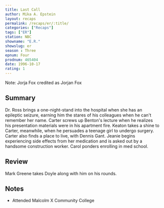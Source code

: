 ```yaml
---
title: Last Call
author: Mika A. Epstein
layout: recaps
permalink: /recaps/er/:title/
categories: ["Recaps"]
tags: ["ER"]
station: NBC
showname: "E.R."
showslug: er
season : Three
epnum: Four
prodnum: 465404
date: 1996-10-17
rating: 1
---
```


Note: Jorja Fox credited as Jorjan Fox

## Summary

Dr. Ross brings a one-night-stand into the hospital when she has an epileptic seizure, earning him the stares of his colleagues when he can't remember her name. Carter screws up Benton's lecture when he realizes his presentation materials were in his apartment fire. Keaton takes a shine to Carter, meanwhile, when he persuades a teenage girl to undergo surgery. Carter also finds a place to live, with Dennis Gant. Jeanie begins experiencing side effects from her medication and is asked out by a handsome construction worker. Carol ponders enrolling in med school.

## Review

Mark Greene takes Doyle along with him on his rounds.

## Notes

* Attended Malcolm X Community College
